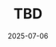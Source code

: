 ---
authors:
  - name: PV
    image: https://github.com/PVCreationsRBLX.png
categories:
- Chronicles
date: "2025-07-06"
draft: true
tags:
- Chronicles
title: TBD
---